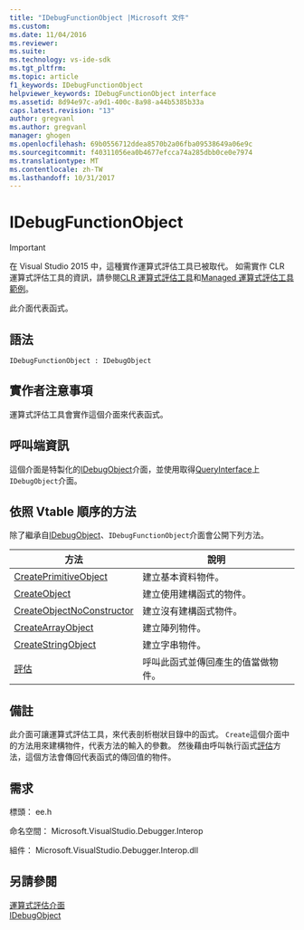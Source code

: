 ```yaml
---
title: "IDebugFunctionObject |Microsoft 文件"
ms.custom: 
ms.date: 11/04/2016
ms.reviewer: 
ms.suite: 
ms.technology: vs-ide-sdk
ms.tgt_pltfrm: 
ms.topic: article
f1_keywords: IDebugFunctionObject
helpviewer_keywords: IDebugFunctionObject interface
ms.assetid: 8d94e97c-a9d1-400c-8a98-a44b5385b33a
caps.latest.revision: "13"
author: gregvanl
ms.author: gregvanl
manager: ghogen
ms.openlocfilehash: 69b0556712ddea8570b2a06fba09538649a06e9c
ms.sourcegitcommit: f40311056ea0b4677efcca74a285dbb0ce0e7974
ms.translationtype: MT
ms.contentlocale: zh-TW
ms.lasthandoff: 10/31/2017
---
```

# <a name="idebugfunctionobject"></a>IDebugFunctionObject
> [!IMPORTANT]
>  在 Visual Studio 2015 中，這種實作運算式評估工具已被取代。 如需實作 CLR 運算式評估工具的資訊，請參閱[CLR 運算式評估工具](https://github.com/Microsoft/ConcordExtensibilitySamples/wiki/CLR-Expression-Evaluators)和[Managed 運算式評估工具範例](https://github.com/Microsoft/ConcordExtensibilitySamples/wiki/Managed-Expression-Evaluator-Sample)。  
  
 此介面代表函式。  
  
## <a name="syntax"></a>語法  
  
```  
IDebugFunctionObject : IDebugObject  
```  
  
## <a name="notes-for-implementers"></a>實作者注意事項  
 運算式評估工具會實作這個介面來代表函式。  
  
## <a name="notes-for-callers"></a>呼叫端資訊  
 這個介面是特製化的[IDebugObject](../../../extensibility/debugger/reference/idebugobject.md)介面，並使用取得[QueryInterface](/cpp/atl/queryinterface)上`IDebugObject`介面。  
  
## <a name="methods-in-vtable-order"></a>依照 Vtable 順序的方法  
 除了繼承自[IDebugObject](../../../extensibility/debugger/reference/idebugobject.md)、`IDebugFunctionObject`介面會公開下列方法。  
  
|方法|說明|  
|------------|-----------------|  
|[CreatePrimitiveObject](../../../extensibility/debugger/reference/idebugfunctionobject-createprimitiveobject.md)|建立基本資料物件。|  
|[CreateObject](../../../extensibility/debugger/reference/idebugfunctionobject-createobject.md)|建立使用建構函式的物件。|  
|[CreateObjectNoConstructor](../../../extensibility/debugger/reference/idebugfunctionobject-createobjectnoconstructor.md)|建立沒有建構函式物件。|  
|[CreateArrayObject](../../../extensibility/debugger/reference/idebugfunctionobject-createarrayobject.md)|建立陣列物件。|  
|[CreateStringObject](../../../extensibility/debugger/reference/idebugfunctionobject-createstringobject.md)|建立字串物件。|  
|[評估](../../../extensibility/debugger/reference/idebugfunctionobject-evaluate.md)|呼叫此函式並傳回產生的值當做物件。|  
  
## <a name="remarks"></a>備註  
 此介面可讓運算式評估工具，來代表剖析樹狀目錄中的函式。 `Create`這個介面中的方法用來建構物件，代表方法的輸入的參數。 然後藉由呼叫執行函式[評估](../../../extensibility/debugger/reference/idebugfunctionobject-evaluate.md)方法，這個方法會傳回代表函式的傳回值的物件。  
  
## <a name="requirements"></a>需求  
 標頭： ee.h  
  
 命名空間： Microsoft.VisualStudio.Debugger.Interop  
  
 組件： Microsoft.VisualStudio.Debugger.Interop.dll  
  
## <a name="see-also"></a>另請參閱  
 [運算式評估介面](../../../extensibility/debugger/reference/expression-evaluation-interfaces.md)   
 [IDebugObject](../../../extensibility/debugger/reference/idebugobject.md)
